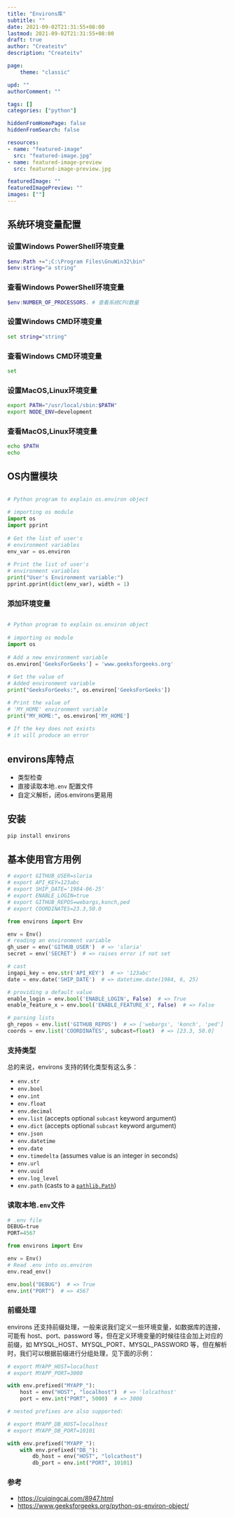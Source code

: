 ```yaml
---
title: "Environs库"
subtitle: ""
date: 2021-09-02T21:31:55+08:00
lastmod: 2021-09-02T21:31:55+08:00
draft: true
author: "Createitv"
description: "Createitv"

page:
    theme: "classic"

upd: ""
authorComment: ""

tags: []
categories: ["python"]

hiddenFromHomePage: false
hiddenFromSearch: false

resources:
- name: "featured-image"
  src: "featured-image.jpg"
- name: featured-image-preview
  src: featured-image-preview.jpg

featuredImage: ""
featuredImagePreview: ""
images: [""]
---
```




## 系统环境变量配置

### 设置Windows PowerShell环境变量

```powershell
$env:Path +=";C:\Program Files\GnuWin32\bin"
$env:string="a string"
```

### 查看Windows PowerShell环境变量

```powershell
$env:NUMBER_OF_PROCESSORS. # 查看系统CPU数量
```

### 设置Windows CMD环境变量

```cmd
set string="string"
```

### 查看Windows CMD环境变量

```cmd
set
```

### 设置MacOS,Linux环境变量

```bash
export PATH="/usr/local/sbin:$PATH"
export NODE_ENV=development
```

### 查看MacOS,Linux环境变量

```bash
echo $PATH
echo 
```

## OS内置模块

```python

# Python program to explain os.environ object 
  
# importing os module 
import os
import pprint
  
# Get the list of user's
# environment variables
env_var = os.environ
  
# Print the list of user's
# environment variables
print("User's Environment variable:")
pprint.pprint(dict(env_var), width = 1)
```

### 添加环境变量

```python

# Python program to explain os.environ object 
  
# importing os module 
import os
  
# Add a new environment variable 
os.environ['GeeksForGeeks'] = 'www.geeksforgeeks.org'
  
# Get the value of
# Added environment variable 
print("GeeksForGeeks:", os.environ['GeeksForGeeks'])

# Print the value of
# 'MY_HOME' environment variable 
print("MY_HOME:", os.environ['MY_HOME']
  
# If the key does not exists
# it will produce an error
```

## environs库特点

- 类型检查
- 直接读取本地`.env` 配置文件
- 自定义解析，闭os.environs更易用

## **安装**

```bash
pip install environs
```

## 基本使用官方用例

```python
# export GITHUB_USER=sloria
# export API_KEY=123abc
# export SHIP_DATE='1984-06-25'
# export ENABLE_LOGIN=true
# export GITHUB_REPOS=webargs,konch,ped
# export COORDINATES=23.3,50.0

from environs import Env

env = Env()
# reading an environment variable
gh_user = env('GITHUB_USER')  # => 'sloria'
secret = env('SECRET')  # => raises error if not set

# cast
ingapi_key = env.str('API_KEY')  # => '123abc'
date = env.date('SHIP_DATE')  # => datetime.date(1984, 6, 25)

# providing a default value
enable_login = env.bool('ENABLE_LOGIN', False)  # => True
enable_feature_x = env.bool('ENABLE_FEATURE_X', False)  # => False

# parsing lists
gh_repos = env.list('GITHUB_REPOS')  # => ['webargs', 'konch', 'ped']
coords = env.list('COORDINATES', subcast=float)  # => [23.3, 50.0]
```

### 支持类型

总的来说，environs 支持的转化类型有这么多：

- `env.str`
- `env.bool`
- `env.int`
- `env.float`
- `env.decimal`
- `env.list` (accepts optional `subcast` keyword argument)
- `env.dict` (accepts optional `subcast` keyword argument)
- `env.json`
- `env.datetime`
- `env.date`
- `env.timedelta` (assumes value is an integer in seconds)
- `env.url`
- `env.uuid`
- `env.log_level`
- `env.path` (casts to a [`pathlib.Path`](https://docs.python.org/3/library/pathlib.html))

### 读取本地`.env`文件

```python
# .env file
DEBUG=true
PORT=4567

from environs import Env

env = Env()
# Read .env into os.environ
env.read_env()

env.bool("DEBUG")  # => True
env.int("PORT")  # => 4567

```

### 前缀处理

environs 还支持前缀处理，一般来说我们定义一些环境变量，如数据库的连接，可能有 host、port、password 等，但在定义环境变量的时候往往会加上对应的前缀，如 MYSQL_HOST、MYSQL_PORT、MYSQL_PASSWORD 等，但在解析时，我们可以根据前缀进行分组处理，见下面的示例：

```python
# export MYAPP_HOST=localhost
# export MYAPP_PORT=3000

with env.prefixed("MYAPP_"):
    host = env("HOST", "localhost")  # => 'lolcathost'
    port = env.int("PORT", 5000)  # => 3000

# nested prefixes are also supported:

# export MYAPP_DB_HOST=localhost
# export MYAPP_DB_PORT=10101

with env.prefixed("MYAPP_"):
    with env.prefixed("DB_"):
        db_host = env("HOST", "lolcathost")
        db_port = env.int("PORT", 10101)
```

### 参考

- https://cuiqingcai.com/8947.html
- https://www.geeksforgeeks.org/python-os-environ-object/
